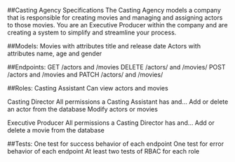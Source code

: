 ##Casting Agency Specifications
The Casting Agency models a company that is responsible for creating movies and managing and assigning actors to those movies. You are an Executive Producer within the company and are creating a system to simplify and streamline your process.

##Models:
Movies with attributes title and release date
Actors with attributes name, age and gender

##Endpoints:
GET /actors and /movies
DELETE /actors/ and /movies/
POST /actors and /movies and
PATCH /actors/ and /movies/

##Roles:
Casting Assistant
Can view actors and movies

Casting Director
All permissions a Casting Assistant has and…
Add or delete an actor from the database
Modify actors or movies

Executive Producer
All permissions a Casting Director has and…
Add or delete a movie from the database

##Tests:
One test for success behavior of each endpoint
One test for error behavior of each endpoint
At least two tests of RBAC for each role